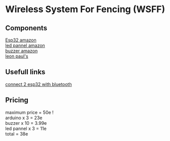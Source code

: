 # Wireless System For Fencing (WSFF)

## Components
[Esp32 amazon](https://www.amazon.fr/AZ-Delivery-NodeMCU-d%C3%A9veloppement-d%C3%A9nergie-successeur/dp/B071P98VTG/ref=sr_1_3?keywords=esp32&qid=1568269992&s=gateway&sr=8-3)<br>
[led pannel amazon](https://www.amazon.fr/AZDelivery-MAX7219-Panneau-daffichage-matrice/dp/B07HPD2R1H/ref=sr_1_19?__mk_fr_FR=%C3%85M%C3%85%C5%BD%C3%95%C3%91&keywords=Led+matrix+Arduino&qid=1568270185&s=gateway&sr=8-19) <br>
[buzzer amazon](https://www.amazon.fr/Buzzer-Actif-continu-Arduino-Domotique/dp/B00GX6YCBI/ref=sr_1_5?__mk_fr_FR=%C3%85M%C3%85%C5%BD%C3%95%C3%91&crid=9N80XZHF124L&keywords=buzzer+arduino&qid=1568271529&s=gateway&sprefix=buzzer+ard%2Caps%2C196&sr=8-5) <br>
[leon paul's](https://www.leonpaul.com/wordpress/wp-content/uploads/2016/11/Beauty-copy.jpg) <br>

## Usefull links
[connect 2 esp32 with bluetooth](https://forum.arduino.cc/index.php?topic=580328.0) <br>

## Pricing
maximum price = 50e ! <br>
arduino x 3 = 23e <br>
buzzer x 10 = 3.99e <br>
led pannel x 3 = 11e <br>
total = 38e <br>